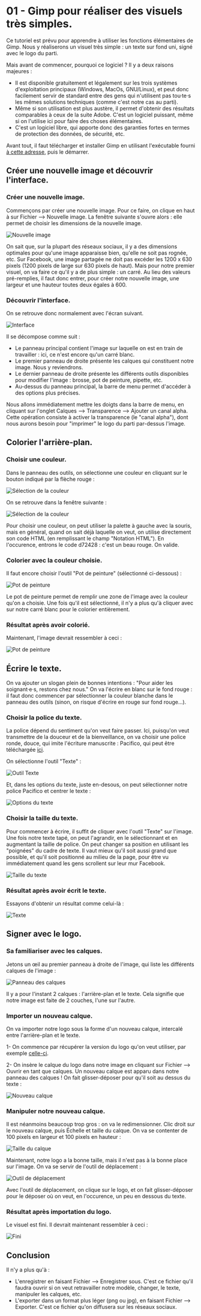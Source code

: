 # 01 - Gimp pour réaliser des visuels très simples.

Ce tutoriel est prévu pour apprendre à utiliser les fonctions élémentaires de Gimp. Nous y réaliserons un visuel très simple : un texte sur fond uni, signé avec le logo du parti.

Mais avant de commencer, pourquoi ce logiciel ? Il y a deux raisons majeures :
* Il est disponible gratuitement et légalement sur les trois systèmes d'exploitation principaux (Windows, MacOs, GNU/Linux), et peut donc facilement servir de standard entre des gens qui n'utilisent pas tou·te·s les mêmes solutions techniques (comme c'est notre cas au parti).
* Même si son utilisation est plus austère, il permet d'obtenir des résultats comparables à ceux de la suite Adobe. C'est un logiciel puissant, même si on l'utilise ici pour faire des choses élémentaires.
* C'est un logiciel libre, qui apporte donc des garanties fortes en termes de protection des données, de sécurité, etc.

Avant tout, il faut télécharger et installer Gimp en utilisant l'exécutable fourni [à cette adresse](https://www.gimp.org/downloads/), puis le démarrer.

## Créer une nouvelle image et découvrir l'interface.

### Créer une nouvelle image.

Commençons par créer une nouvelle image. Pour ce faire, on clique en haut à sur Fichier ⟶ Nouvelle image.
La fenêtre suivante s'ouvre alors : elle permet de choisir les dimensions de la nouvelle image.

![Nouvelle image](gimp_01_aux/01_nouvelle_image.png)

On sait que, sur la plupart des réseaux sociaux, il y a des dimensions optimales pour qu'une image apparaisse bien, qu'elle ne soit pas rognée, etc. Sur Facebook, une image partagée ne doit pas excéder les 1200 x 630 pixels (1200 pixels de large sur 630 pixels de haut).
Mais pour notre premier visuel, on va faire ce qu'il y a de plus simple : un carré. Au lieu des valeurs pré-remplies, il faut donc entrer, pour créer notre nouvelle image, une largeur et une hauteur toutes deux égales à 600.

### Découvrir l'interface.

On se retrouve donc normalement avec l'écran suivant.

![Interface](gimp_01_aux/02_interface.png)

Il se décompose comme suit :
* Le panneau principal contient l'image sur laquelle on est en train de travailler : ici, ce n'est encore qu'un carré blanc.
* Le premier panneau de droite présente les calques qui constituent notre image. Nous y reviendrons.
* Le dernier panneau de droite présente les différents outils disponibles pour modifier l'image : brosse, pot de peinture, pipette, etc.
* Au-dessus du panneau principal, la barre de menu permet d'accéder à des options plus précises.

Nous allons immédiatement mettre les doigts dans la barre de menu, en cliquant sur l'onglet Calques ⟶ Transparence ⟶ Ajouter un canal alpha.
Cette opération consiste à activer la transparence (le "canal alpha"), dont nous aurons besoin pour "imprimer" le logo du parti par-dessus l'image.

## Colorier l'arrière-plan.

### Choisir une couleur.

Dans le panneau des outils, on sélectionne une couleur en cliquant sur le bouton indiqué par la flèche rouge :

![Sélection de la couleur](gimp_01_aux/03_selection_couleur_a.png)

On se retrouve dans la fenêtre suivante :

![Sélection de la couleur](gimp_01_aux/03_selection_couleur_b.png)

Pour choisir une couleur, on peut utiliser la palette à gauche avec la souris, mais en général, quand on sait déjà laquelle on veut, on utilise directement son code HTML (en remplissant le champ "Notation HTML"). En l'occurence, entrons le code d72428 : c'est un beau rouge. On valide.

### Colorier avec la couleur choisie.

Il faut encore choisir l'outil "Pot de peinture" (sélectionné ci-dessous) :

![Pot de peinture](gimp_01_aux/04_pot_peinture.png)

Le pot de peinture permet de remplir une zone de l'image avec la couleur qu'on a choisie. Une fois qu'il est sélectionné, il n'y a plus qu'à cliquer avec sur notre carré blanc pour le colorier entièrement. 

### Résultat après avoir colorié.

Maintenant, l'image devrait ressembler à ceci :

![Pot de peinture](gimp_01_aux/05_fond_rouge.png)

## Écrire le texte.

On va ajouter un slogan plein de bonnes intentions : "Pour aider les soignant·e·s, restons chez nous." On va l'écrire en blanc sur le fond rouge : il faut donc commencer par sélectionner la couleur blanche dans le panneau des outils (sinon, on risque d'écrire en rouge sur fond rouge...).

### Choisir la police du texte.

La police dépend du sentiment qu'on veut faire passer. Ici, puisqu'on veut transmettre de la douceur et de la bienveillance, on va choisir une police ronde, douce, qui imite l'écriture manuscrite : Pacifico, qui peut être téléchargée [ici](https://www.dafont.com/fr/pacifico.font).

On sélectionne l'outil "Texte" :

![Outil Texte](gimp_01_aux/06_texte.png)

Et, dans les options du texte, juste en-desous, on peut sélectionner notre police Pacifico et centrer le texte :

![Options du texte](gimp_01_aux/07_texte_options.png)

### Choisir la taille du texte.

Pour commencer à écrire, il suffit de cliquer avec l'outil "Texte" sur l'image. Une fois notre texte tapé, on peut l'agrandir, en le sélectionnant et en augmentant la taille de police. On peut changer sa position en utilisant les "poignées" du cadre de texte. Il vaut mieux qu'il soit aussi grand que possible, et qu'il soit positionné au milieu de la page, pour être vu immédiatement quand les gens scrollent sur leur mur Facebook.

![Taille du texte](gimp_01_aux/08_texte_taille.png)

### Résultat après avoir écrit le texte.

Essayons d'obtenir un résultat comme celui-là :

![Texte](gimp_01_aux/09_texte_resultat.png)

## Signer avec le logo.

### Sa familiariser avec les calques.

Jetons un œil au premier panneau à droite de l'image, qui liste les différents calques de l'image :

![Panneau des calques](gimp_01_aux/10_panneau_calques.png)

Il y a pour l'instant 2 calques : l'arrière-plan et le texte. Cela signifie que notre image est faite de 2 couches, l'une sur l'autre.

### Importer un nouveau calque.

On va importer notre logo sous la forme d'un nouveau calque, intercalé entre l'arrière-plan et le texte.

1- On commence par récupérer la version du logo qu'on veut utiliser, par exemple [celle-ci](https://github.com/PCF-Nanterre/graphisme/blob/master/ressources/logos/pcf_ancien_blanc.png).

2- On insère le calque du logo dans notre image en cliquant sur Fichier ⟶ Ouvrir en tant que calques. Un nouveau calque est apparu dans notre panneau des calques ! On fait glisser-déposer pour qu'il soit au dessus du texte :

![Nouveau calque](gimp_01_aux/11_nouveau_calque.png)

### Manipuler notre nouveau calque.

Il est néanmoins beaucoup trop gros : on va le redimensionner. Clic droit sur le nouveau calque, puis Échelle et taille du calque. On va se contenter de 100 pixels en largeur et 100 pixels en hauteur :

![Taille du calque](gimp_01_aux/12_taille_calque.png)

Maintenant, notre logo a la bonne taille, mais il n'est pas à la bonne place sur l'image. On va se servir de l'outil de déplacement :

![Outil de déplacement](gimp_01_aux/13_deplacement.png)


Avec l'outil de déplacement, on clique sur le logo, et on fait glisser-déposer pour le déposer où on veut, en l'occurence, un peu en dessous du texte.

### Résultat après importation du logo.

Le visuel est fini. Il devrait maintenant ressembler à ceci :

![Fini](gimp_01_aux/14_fini.png)

## Conclusion

Il n'y a plus qu'à :
* L'enregistrer en faisant Fichier ⟶ Enregistrer sous. C'est ce fichier qu'il faudra ouvrir si on veut retravailler notre modèle, changer, le texte, manipuler les calques, etc.
* L'exporter dans un format plus léger (png ou jpg), en faisant Fichier ⟶ Exporter. C'est ce fichier qu'on diffusera sur les réseaux sociaux.
